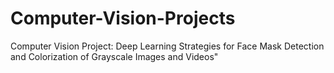 # Computer-Vision-Projects
Computer Vision Project: Deep Learning Strategies for Face Mask Detection and Colorization of Grayscale Images and Videos"
